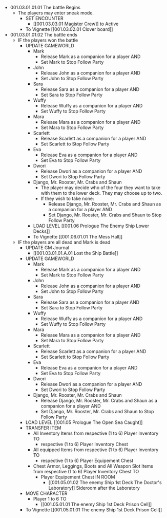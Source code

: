- 001.03.01.01.01 The battle Begins
	- The players may enter sneak mode.
		- SET ENCOUNTER
			- [[001.03.03.01 Magister Crew]] to Active
		- To Vignette [[001.03.02.01 Clover board]]
- 001.03.01.01.02 The battle ends
	- IF the players won the battle
		- UPDATE GAMEWORLD
			- Mark
				- Release Mark as a companion for a player AND
				- Set Mark to Stop Follow Party
			- John
				- Release John as a companion for a player AND
				- Set John to Stop Follow Party
			- Sara
				- Release Sara as a companion for a player AND
				- Set Sara to Stop Follow Party
			- Wuffy
				- Release Wuffy as a companion for a player AND
				- Set Wuffy to Stop Follow Party
			- Mara
				- Release Mara as a companion for a player AND
				- Set Mara to Stop Follow Party
			- Scarlett
				- Release Scarlett as a companion for a player AND
				- Set Scarlett to Stop Follow Party
			- Eva
				- Release Eva as a companion for a player AND
				- Set Eva to Stop Follow Party
			- Dwori
				- Release Dwori as a companion for a player AND
				- Set Dwori to Stop Follow Party
			- Django, Mr. Rooster, Mr. Crabs and Shaun
				- The player may decide who of the four they want to take with them to the lower deck. They may choose up to two.
				- If they wish to take none:
					- Release Django, Mr. Rooster, Mr. Crabs and Shaun as a companion for a player AND
					- Set Django, Mr. Rooster, Mr. Crabs and Shaun to Stop Follow Party
			- LOAD LEVEL [[001.06 Prologue The Enemy Ship Lower Decks]]
			- To Vignette [[001.06.01.01 The Mess Hall]]
	- IF the players are all dead and Mark is dead
		- UPDATE GM Journal
			- [[001.03.01.01.A.01 Lost the Ship Battle]]
		- UPDATE GAMEWORLD
			- Mark
				- Release Mark as a companion for a player AND
				- Set Mark to Stop Follow Party
			- John
				- Release John as a companion for a player AND
				- Set John to Stop Follow Party
			- Sara
				- Release Sara as a companion for a player AND
				- Set Sara to Stop Follow Party
			- Wuffy
				- Release Wuffy as a companion for a player AND
				- Set Wuffy to Stop Follow Party
			- Mara
				- Release Mara as a companion for a player AND
				- Set Mara to Stop Follow Party
			- Scarlett
				- Release Scarlett as a companion for a player AND
				- Set Scarlett to Stop Follow Party
			- Eva
				- Release Eva as a companion for a player AND
				- Set Eva to Stop Follow Party
			- Dwori
				- Release Dwori as a companion for a player AND
				- Set Dwori to Stop Follow Party
			- Django, Mr. Rooster, Mr. Crabs and Shaun
				- Release Django, Mr. Rooster, Mr. Crabs and Shaun as a companion for a player AND
				- Set Django, Mr. Rooster, Mr. Crabs and Shaun to Stop Follow Party
		- LOAD LEVEL [[001.05 Prologue The Open Sea Caught]]
		- TRANSFER ITEM
			- All Inventory Items from respective (1 to 6) Player Inventory TO
				- respective (1 to 6) Player Inventory Chest
			- All equipped Items from respective (1 to 6) Player Inventory TO
				- respective (1 to 6) Player Equipement Chest
			- Chest Armor, Leggings, Boots and All Weapon Slot Items from respective (1 to 6) Player Inventory Chest TO
				- Player Equipement Chest IN ROOM
					- [[001.05.01.02 The enemy Ship 1st Deck The Doctor's Laboratory]] Sideroom after the Laboratory
		- MOVE CHARACTER
			- Player 1 to 6 TO
				- [[001.05.01.01 The enemy Ship 1st Deck Prison Cell]]
		- To Vignette [[001.05.01.01 The enemy Ship 1st Deck Prison Cell]]